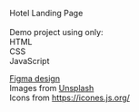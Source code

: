 Hotel Landing Page<br/>
<br/>
Demo project using only:<br/>
HTML<br/>
CSS<br/>
JavaScript<br/>

[Figma design](https://www.figma.com/file/cZ5DkE6lPdYD9BnsNSsweC/Hotel-landing-page?node-id=53396%3A27472&t=6ZXyum9VTUaVvLqx-1)<br/>
Images from [Unsplash](https://unsplash.com/)<br/>
Icons from https://icones.js.org/
